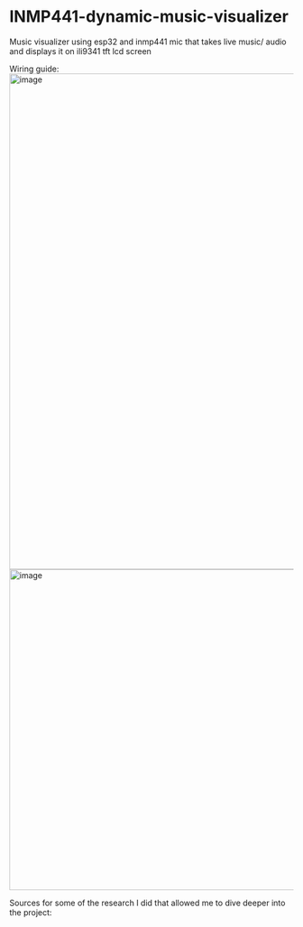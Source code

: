 # INMP441-dynamic-music-visualizer
Music visualizer using esp32 and inmp441 mic that takes live music/ audio and displays it on ili9341 tft lcd screen

Wiring guide:
<img width="975" height="878" alt="image" src="https://github.com/user-attachments/assets/0c9e6e78-e8b9-406a-a6df-08e9d42102d8" />
<img width="975" height="568" alt="image" src="https://github.com/user-attachments/assets/b9f59d78-3ca2-4b58-9734-7b506eae0f18" />



Sources for some of the research I did that allowed me to dive deeper into the project:


